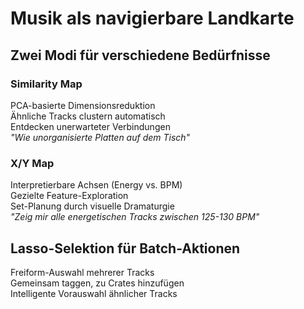 # Musik als navigierbare Landkarte

## Zwei Modi für verschiedene Bedürfnisse

### Similarity Map
PCA-basierte Dimensionsreduktion  
Ähnliche Tracks clustern automatisch  
Entdecken unerwarteter Verbindungen  
*"Wie unorganisierte Platten auf dem Tisch"*

### X/Y Map  
Interpretierbare Achsen (Energy vs. BPM)  
Gezielte Feature-Exploration  
Set-Planung durch visuelle Dramaturgie  
*"Zeig mir alle energetischen Tracks zwischen 125-130 BPM"*

## Lasso-Selektion für Batch-Aktionen
Freiform-Auswahl mehrerer Tracks  
Gemeinsam taggen, zu Crates hinzufügen  
Intelligente Vorauswahl ähnlicher Tracks 